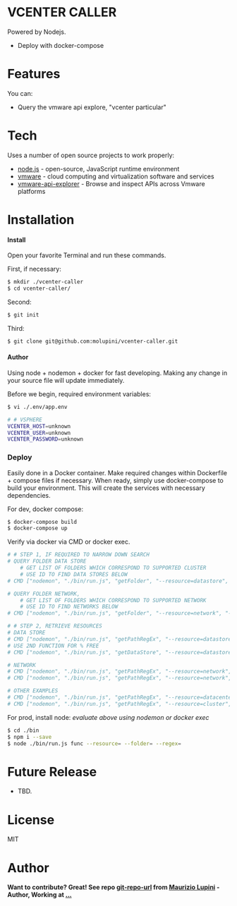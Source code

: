 # VCENTER CALLER

Powered by Nodejs.

  - Deploy with docker-compose

# Features

You can:
  - Query the vmware api explore, "vcenter particular"

# Tech

Uses a number of open source projects to work properly:

* [node.js] - open-source, JavaScript runtime environment 
* [vmware] - cloud computing and virtualization software and services
* [vmware-api-explorer] - Browse and inspect APIs across Vmware platforms

# Installation


#### Install

Open your favorite Terminal and run these commands.

First, if necessary:
```sh
$ mkdir ./vcenter-caller
$ cd vcenter-caller/
```
Second:
```sh
$ git init
```
Third:
```sh
$ git clone git@github.com:molupini/vcenter-caller.git
```


#### Author

Using node + nodemon + docker for fast developing. Making any change in your source file will update immediately.

Before we begin, required environment variables:
```sh
$ vi ./.env/app.env

# # VSPHERE 
VCENTER_HOST=unknown
VCENTER_USER=unknown
VCENTER_PASSWORD=unknown
```


### Deploy

Easily done in a Docker container.
Make required changes within Dockerfile + compose files if necessary. When ready, simply use docker-compose to build your environment.
This will create the services with necessary dependencies.

For dev, docker compose:
```sh
$ docker-compose build
$ docker-compose up
```
Verify via docker via CMD or docker exec. 

```sh
# # STEP 1, IF REQUIRED TO NARROW DOWN SEARCH 
# QUERY FOLDER DATA STORE
    # GET LIST OF FOLDERS WHICH CORRESPOND TO SUPPORTED CLUSTER
    # USE ID TO FIND DATA STORES BELOW
# CMD ["nodemon", "./bin/run.js", "getFolder", "--resource=datastore", "--folder=", "--regex="]

# QUERY FOLDER NETWORK,
    # GET LIST OF FOLDERS WHICH CORRESPOND TO SUPPORTED NETWORK
    # USE ID TO FIND NETWORKS BELOW
# CMD ["nodemon", "./bin/run.js", "getFolder", "--resource=network", "--folder=", "--regex=...-..."]

# # STEP 2, RETRIEVE RESOURCES
# DATA STORE
# CMD ["nodemon", "./bin/run.js", "getPathRegEx", "--resource=datastore", "--folder=group-...", "--regex="]
# USE 2ND FUNCTION FOR % FREE
# CMD ["nodemon", "./bin/run.js", "getDataStore", "--resource=datastore", "--folder=group-...", "--regex="]

# NETWORK
# CMD ["nodemon", "./bin/run.js", "getPathRegEx", "--resource=network", "--folder=group-....", "--regex=-...-"]
# CMD ["nodemon", "./bin/run.js", "getPathRegEx", "--resource=network", "--folder=group-....", "--regex=-...-"]

# OTHER EXAMPLES 
# CMD ["nodemon", "./bin/run.js", "getPathRegEx", "--resource=datacenter", "--folder=", "--regex="]
# CMD ["nodemon", "./bin/run.js", "getPathRegEx", "--resource=cluster", "--folder=", "--regex="]

```

For prod, install node:
*evaluate above using nodemon or docker exec*
```sh
$ cd ./bin
$ npm i --save
$ node ./bin/run.js func --resource= --folder= --regex=

```

# Future Release

  - TBD.

# License

MIT

# Author
**Want to contribute? Great! See repo [git-repo-url] from [Maurizio Lupini][mo]    -Author, Working at [...][linkIn]**


   [mo]: <https://github.com/molupini>
   [linkIn]: <https://za.linkedin.com/in/mauriziolupini>
   [git-repo-url]: <https://github.com/molupini/vcenter-caller>
   [node.js]: <http://nodejs.org>
   [vmware]: <https://www.vmware.com/>
   [vmware-api-explorer]: <https://code.vmware.com/apis/>
